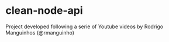 # clean-node-api
Project developed following a serie of Youtube videos by Rodrigo Manguinhos (@rmanguinho)
